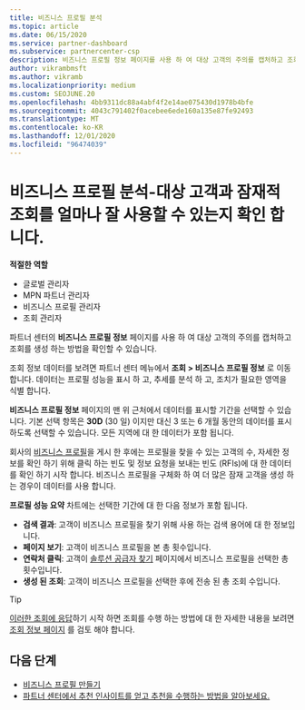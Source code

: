 ```yaml
---
title: 비즈니스 프로필 분석
ms.topic: article
ms.date: 06/15/2020
ms.service: partner-dashboard
ms.subservice: partnercenter-csp
description: 비즈니스 프로필 정보 페이지를 사용 하 여 대상 고객의 주의를 캡처하고 조회를 생성 하는 방법을 확인 하는 방법을 알아봅니다.
author: vikrambmsft
ms.author: vikramb
ms.localizationpriority: medium
ms.custom: SEOJUNE.20
ms.openlocfilehash: 4bb9311dc88a4abf4f2e14ae075430d1978b4bfe
ms.sourcegitcommit: 4043c791402f0acebee6ede160a135e87fe92493
ms.translationtype: MT
ms.contentlocale: ko-KR
ms.lasthandoff: 12/01/2020
ms.locfileid: "96474039"
---
```

# <a name="analyze-your-business-profile---see-how-well-you-attract-target-customers-and-potential-referrals"></a>비즈니스 프로필 분석-대상 고객과 잠재적 조회를 얼마나 잘 사용할 수 있는지 확인 합니다.
<!-- 
https://go.microsoft.com/fwlink/?linkid=849120
-->

**적절한 역할**

- 글로벌 관리자
- MPN 파트너 관리자
- 비즈니스 프로필 관리자
- 조회 관리자

파트너 센터의 **비즈니스 프로필 정보** 페이지를 사용 하 여 대상 고객의 주의를 캡처하고 조회를 생성 하는 방법을 확인할 수 있습니다.

조회 정보 데이터를 보려면 파트너 센터 메뉴에서 **조회 > 비즈니스 프로필 정보** 로 이동 합니다. 데이터는 프로필 성능을 표시 하 고, 추세를 분석 하 고, 조치가 필요한 영역을 식별 합니다.

**비즈니스 프로필 정보** 페이지의 맨 위 근처에서 데이터를 표시할 기간을 선택할 수 있습니다. 기본 선택 항목은 **30D** (30 일) 이지만 대신 3 또는 6 개월 동안의 데이터를 표시 하도록 선택할 수 있습니다. 모든 지역에 대 한 데이터가 포함 됩니다.

회사의 [비즈니스 프로필](create-a-marketing-profile.md)을 게시 한 후에는 프로필을 찾을 수 있는 고객의 수, 자세한 정보를 확인 하기 위해 클릭 하는 빈도 및 정보 요청을 보내는 빈도 (RFIs)에 대 한 데이터를 확인 하기 시작 합니다. 비즈니스 프로필을 구체화 하 여 더 많은 잠재 고객을 생성 하는 경우이 데이터를 사용 합니다.

**프로필 성능 요약** 차트에는 선택한 기간에 대 한 다음 정보가 포함 됩니다.

- **검색 결과**: 고객이 비즈니스 프로필을 찾기 위해 사용 하는 검색 용어에 대 한 정보입니다.
- **페이지 보기**: 고객이 비즈니스 프로필을 본 총 횟수입니다.
- **연락처 클릭**: 고객이 [솔루션 공급자 찾기](https://www.microsoft.com/solution-providers/home) 페이지에서 비즈니스 프로필을 선택한 총 횟수입니다.
- **생성 된 조회**: 고객이 비즈니스 프로필을 선택한 후에 전송 된 총 조회 수입니다.

> [!TIP]
> [이러한 조회에 응답](manage-leads.md)하기 시작 하면 조회를 수행 하는 방법에 대 한 자세한 내용을 보려면 [조회 정보 페이지](referral-insights.md) 를 검토 해야 합니다.

## <a name="next-steps"></a>다음 단계

- [비즈니스 프로필 만들기](create-a-marketing-profile.md)
- [파트너 센터에서 추천 인사이트를 얻고 추천을 수행하는 방법을 알아보세요.](referral-insights.md)